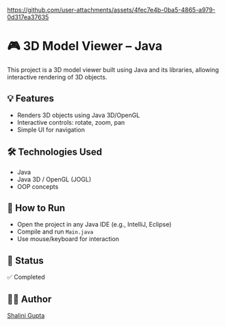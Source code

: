 

https://github.com/user-attachments/assets/4fec7e4b-0ba5-4865-a979-0d317ea37635

# 🎮 3D Model Viewer – Java

This project is a 3D model viewer built using Java and its libraries, allowing interactive rendering of 3D objects.

## 💡 Features
- Renders 3D objects using Java 3D/OpenGL
- Interactive controls: rotate, zoom, pan
- Simple UI for navigation

## 🛠️ Technologies Used
- Java
- Java 3D / OpenGL (JOGL)
- OOP concepts

## 🚀 How to Run
- Open the project in any Java IDE (e.g., IntelliJ, Eclipse)
- Compile and run `Main.java`
- Use mouse/keyboard for interaction

## 📌 Status
✅ Completed

## 👩‍💻 Author
[Shalini Gupta](https://github.com/shalinifabulous)
